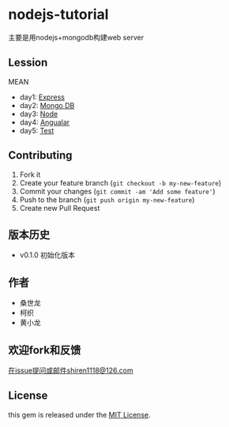 nodejs-tutorial
===============


主要是用nodejs+mongodb构建web server


## Lession

MEAN

- day1: [Express](https://github.com/nodeonly/nodejs-tutorial/blob/master/doc/day1_express.md)
- day2: [Mongo DB](https://github.com/nodeonly/nodejs-tutorial/blob/master/doc/day2_mongodb.md)
- day3: [Node](https://github.com/nodeonly/nodejs-tutorial/blob/master/doc/day3_node.md)
- day4: [Angualar](https://github.com/nodeonly/nodejs-tutorial/blob/master/doc/day4_angular.md)
- day5: [Test](https://github.com/nodeonly/nodejs-tutorial/blob/master/doc/day5_test.md)



## Contributing

1. Fork it
2. Create your feature branch (`git checkout -b my-new-feature`)
3. Commit your changes (`git commit -am 'Add some feature'`)
4. Push to the branch (`git push origin my-new-feature`)
5. Create new Pull Request

## 版本历史

- v0.1.0 初始化版本 

## 作者

- 桑世龙
- 柯织
- 黄小龙

## 欢迎fork和反馈

在issue提问或邮件shiren1118@126.com

## License

this gem is released under the [MIT License](http://www.opensource.org/licenses/MIT).
